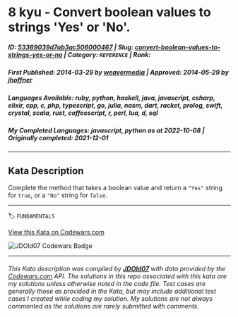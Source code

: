 # 8 kyu - Convert boolean values to strings 'Yes' or 'No'.

##### **ID**: [53369039d7ab3ac506000467](https://www.codewars.com/kata/53369039d7ab3ac506000467) | **Slug**: [convert-boolean-values-to-strings-yes-or-no](https://www.codewars.com/kata/53369039d7ab3ac506000467) | **Category**: `REFERENCE` | **Rank**: <span style="color:white">8 kyu</span>

##### **First Published**: 2014-03-29 ***by*** [weavermedia](https://www.codewars.com/users/weavermedia) | **Approved**: 2014-05-29 ***by*** [jhoffner](https://www.codewars.com/users/jhoffner)

##### **Languages Available**: ruby, python, haskell, java, javascript, csharp, elixir, cpp, c, php, typescript, go, julia, nasm, dart, racket, prolog, swift, crystal, scala, rust, coffeescript, r, perl, lua, d, sql

##### **My Completed Languages**: javascript, python ***as at*** 2022-10-08 | **Originally completed**: 2021-12-01

---

## Kata Description


Complete the method that takes a boolean value and return a `"Yes"` string for `true`, or a `"No"` string for `false`.



---


🏷 `FUNDAMENTALS`


[View this Kata on Codewars.com](https://www.codewars.com/kata/53369039d7ab3ac506000467)

![](https://www.codewars.com/users/jdold07/badges/large "JDOld07 Codewars Badge")

---

###### *This Kata description was compiled by [**JDOld07**](https://tpstech.dev) with data provided by the [Codewars.com](https://www.codewars.com) API.  The solutions in this repo associated with this kata are my solutions unless otherwise noted in the code file.  Test cases are generally those as provided in the Kata, but may include additional test cases I created while coding my solution.  My solutions are not always commented as the solutions are rarely submitted with comments.*
